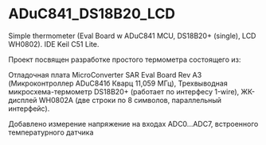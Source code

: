 # ADuC841_DS18B20_LCD
Simple thermometer (Eval Board w ADuC841 MCU, DS18B20+ (single), LCD WH0802). IDE Keil C51 Lite.

Проект посвящен разработке простого термометра состоящего из:

  Отладочная плата MicroConverter SAR Eval Board Rev A3 (Микроконтроллер ADuC841б Кварц 11,059 МГц),
  Трехвыводная микросхема-термометр DS18B20+ (работает по интерфесу 1-wire),
  ЖК-дисплей WH0802A (две строки по 8 символов, параллельный интерфейс).
  
  Добавлено измерение напряжение на входах ADC0...ADC7, встроенного температурного датчика
